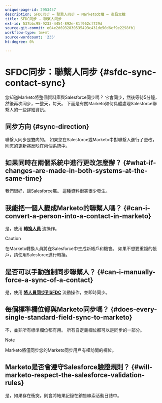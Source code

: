 ```yaml
---
unique-page-id: 2953457
description: SFDC同步 — 聯繫人同步 — Marketo文檔 — 產品文檔
title: SFDC同步 — 聯繫人同步
exl-id: 537bbc95-9233-4454-892e-81f962cf729d
source-git-commit: e04e2d6932830535493c431de50d6cf9e2298fb1
workflow-type: tm+mt
source-wordcount: '235'
ht-degree: 0%

---
```


# SFDC同步：聯繫人同步 {#sfdc-sync-contact-sync}

您知道Marketo將整個資料庫與Salesforce同步嗎？ 它會同步，然後等待5分鐘，然後再次同步，一整天，每天。 下面是有關Marketo如何具體處理Salesforce聯繫人的一些詳細資訊。

## 同步方向 {#sync-direction}

聯繫人同步是雙向的。 如果您在Salesforce或Marketo中對聯繫人進行了更改，則您的更新將反映在兩個系統中。

## 如果同時在兩個系統中進行更改怎麼辦？ {#what-if-changes-are-made-in-both-systems-at-the-same-time}

我們很好，讓Salesforce贏。 這種資料衝突很少發生。

## 我能把一個人變成Marketo的聯繫人嗎？ {#can-i-convert-a-person-into-a-contact-in-marketo}

是，使用 **[轉換人員](/help/marketo/product-docs/core-marketo-concepts/smart-campaigns/flow-actions/convert-person.md)** 流操作。

>[!CAUTION]
>
>在Marketo轉換人員將在Salesforce中生成新帳戶和機會。 如果不想要重複的帳戶，請使用Salesforce進行轉換。

## 是否可以手動強制同步聯繫人？ {#can-i-manually-force-a-sync-of-a-contact}

是，使用 **[將人員同步到SFDC](/help/marketo/product-docs/core-marketo-concepts/smart-campaigns/salesforce-flow-actions/sync-person-to-sfdc.md)** 流動操作，並即時同步。

## 每個標準欄位都與Marketo同步嗎？ {#does-every-single-standard-field-sync-to-marketo}

不，並非所有標準欄位都有用。 所有自定義欄位都可以是同步的一部分。

>[!NOTE]
>
>Marketo將僅同步您的Marketo同步用戶有權訪問的欄位。

## Marketo是否會遵守Salesforce驗證規則？ {#will-marketo-respect-the-salesforce-validation-rules}

是，如果存在衝突，則會將結果記錄在銷售線索活動日誌中。
